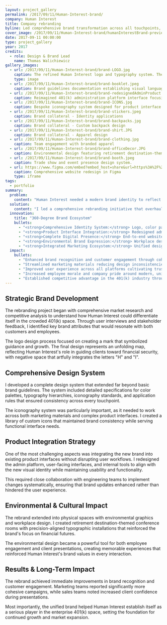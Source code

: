 ```yaml
---
layout: project_gallery
permalink: /2017/09/11/Human-Interest-brand/
company: Human Interest
title: Company rebranding
byline: Led comprehensive brand transformation across all touchpoints, unifying visual identity, marketing, and product design
cover_image: /2017/09/11/Human-Interest-brand/humanInterestBrand-preview.png
date: 2017-09-11 00:00:00
type: project_gallery
year: 2017
credits:
  - role: Design & Brand Lead
    name: Thomas Walichiewicz
gallery_images:
  - url: /2017/09/11/Human-Interest-brand/brand-LOGO.jpg
    caption: The refined Human Interest logo and typography system. The mark symbolizes an unfolding map, representing the company's role in guiding clients toward financial security. The negative space artfully integrates the letters "H" and "I".
    type: image
  - url: /2017/09/11/Human-Interest-brand/brand-booklet.jpeg
    caption: Brand guidelines documentation establishing visual language and tone for all marketing communications.
  - url: /2017/09/11/Human-Interest-brand/brand-redesignedAdminProduct.png
    caption: Reimagined 401(k) administration platform interface focusing on usability and efficiency.
  - url: /2017/09/11/Human-Interest-brand/brand-ICONS.jpg
    caption: Bespoke iconography system designed for product interface and communications.
  - url: /2017/09/11/Human-Interest-brand/brand-stickers.jpeg
    caption: Brand collateral - Identity applications
  - url: /2017/09/11/Human-Interest-brand/brand-backpacks.jpg
    caption: Brand collateral - Custom backpack design
  - url: /2017/09/11/Human-Interest-brand/brand-shirt.JPG
    caption: Brand collateral - Apparel design
  - url: /2017/09/11/Human-Interest-brand/brand-clothing.jpg
    caption: Team engagement with branded apparel
  - url: /2017/09/11/Human-Interest-brand/brand-officeDecor.JPG
    caption: Environmental design featuring retirement destination-themed conference rooms, with precision-aligned typographic installations.
  - url: /2017/09/11/Human-Interest-brand/brand-booth.jpeg
    caption: Trade show and event presence design system.
  - url: https://www.figma.com/embed?embed_host=share&url=https%3A%2F%2Fwww.figma.com%2Ffile%2FGVWz5qon5XDndfOPLg71u9%2FHuman-Interest-rebranded-website%3Ftype%3Ddesign%26node-id%3D0%253A1%26mode%3Ddesign%26t%3Djw8FnbnjBlCvDwRB-1
    caption: Comprehensive website redesign in Figma
    type: iframe
tags:
  - portfolio
summary:
  problem:
    content: "Human Interest needed a modern brand identity to reflect its innovative 401(k) offerings and resonate with a contemporary audience. The existing visuals felt outdated, causing a disconnect with potential clients and undermining the company's forward-thinking reputation. Market research revealed that customers sought a cohesive, trustworthy brand experience."
  solution:
    content: "I led a comprehensive rebranding initiative that overhauled every touchpoint—from logo and typography to product interfaces and environmental graphics. The new visual identity created a unified language that established trust and aligned with the company's innovative positioning in the 401(k) space."
  innovation:
    title: "360-Degree Brand Ecosystem"
    bullets:
      - "<strong>Comprehensive Identity System:</strong> Logo, color palette, and typography creating unified visual language across all channels"
      - "<strong>Product Interface Integration:</strong> Redesigned admin, user, and internal platforms to align with new brand identity"
      - "<strong>Complete Digital Presence:</strong> End-to-end website redesign and implementation ensuring intuitive user experience"
      - "<strong>Environmental Brand Expression:</strong> Workplace design including retirement destination-themed conference rooms with precision typographic installations"
      - "<strong>Integrated Marketing Ecosystem:</strong> Unified design system across print, digital, trade show materials, and corporate merchandise"
  impact:
    bullets:
      - "Enhanced brand recognition and customer engagement through cohesive visual identity"
      - "Streamlined marketing materials reducing design inconsistencies"
      - "Improved user experience across all platforms cultivating trust and loyalty"
      - "Increased employee morale and company pride around modern, unified brand"
      - "Established competitive advantage in the 401(k) industry through professional brand presence"
---
```


## Strategic Brand Development

The rebranding project began with comprehensive market research and competitive analysis to understand how Human Interest could differentiate itself in the crowded 401(k) space. Through user interviews and stakeholder feedback, I identified key brand attributes that would resonate with both customers and employees.

The logo design process focused on creating a mark that symbolized guidance and growth. The final design represents an unfolding map, reflecting Human Interest's role in guiding clients toward financial security, with negative space that artfully integrates the letters "H" and "I".

## Comprehensive Design System

I developed a complete design system that extended far beyond basic brand guidelines. The system included detailed specifications for color palettes, typography hierarchies, iconography standards, and application rules that ensured consistency across every touchpoint.

The iconography system was particularly important, as it needed to work across both marketing materials and complex product interfaces. I created a library of custom icons that maintained brand consistency while serving functional interface needs.

## Product Integration Strategy

One of the most challenging aspects was integrating the new brand into existing product interfaces without disrupting user workflows. I redesigned the admin platform, user-facing interfaces, and internal tools to align with the new visual identity while maintaining usability and functionality.

This required close collaboration with engineering teams to implement changes systematically, ensuring that brand updates enhanced rather than hindered the user experience.

## Environmental & Cultural Impact

The rebrand extended into physical spaces with environmental graphics and workplace design. I created retirement destination-themed conference rooms with precision-aligned typographic installations that reinforced the brand's focus on financial futures.

The environmental design became a powerful tool for both employee engagement and client presentations, creating memorable experiences that reinforced Human Interest's brand values in every interaction.

## Results & Long-Term Impact

The rebrand achieved immediate improvements in brand recognition and customer engagement. Marketing teams reported significantly more cohesive campaigns, while sales teams noted increased client confidence during presentations.

Most importantly, the unified brand helped Human Interest establish itself as a serious player in the enterprise 401(k) space, setting the foundation for continued growth and market expansion.
